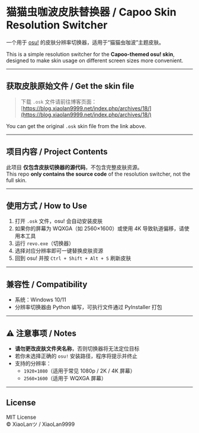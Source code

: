 # 猫猫虫咖波皮肤替换器 / Capoo Skin Resolution Switcher

一个用于 [osu!](https://osu.ppy.sh) 的皮肤分辨率切换器，适用于“猫猫虫咖波”主题皮肤。

This is a simple resolution switcher for the **Capoo-themed osu! skin**, designed to make skin usage on different screen sizes more convenient.

---

## 获取皮肤原始文件 / Get the skin file

>  下载 `.osk` 文件请前往博客页面：  
> [https://blog.xiaolan9999.net/index.php/archives/18/](https://blog.xiaolan9999.net/index.php/archives/18/)

You can get the original `.osk` skin file from the link above.

---

## 项目内容 / Project Contents

此项目 **仅包含皮肤切换器的源代码**，不包含完整皮肤资源。  
This repo **only contains the source code** of the resolution switcher, not the full skin.

---

## 使用方式 / How to Use

1. 打开 `.osk` 文件，osu! 会自动安装皮肤
2. 如果你的屏幕为 WQXGA（如 2560×1600）或使用 4K 导致轨道偏移，请使用本工具
3. 运行 `revo.exe`（切换器）
4. 选择对应分辨率即可一键替换皮肤资源
5. 回到 osu! 并按 `Ctrl + Shift + Alt + S` 刷新皮肤

---

## 兼容性 / Compatibility

- 系统：Windows 10/11
- 分辨率切换器由 Python 编写，可执行文件通过 PyInstaller 打包

---

## ⚠️ 注意事项 / Notes

- **请勿更改皮肤文件夹名称**，否则切换器将无法定位目标
- 若你未选择正确的 `osu!` 安装路径，程序将提示并终止
- 支持的分辨率：
  - `1920×1080`（适用于常见 1080p / 2K / 4K 屏幕）
  - `2560×1600`（适用于 WQXGA 屏幕）

---

## License

MIT License  
© XiaoLanツ / XiaoLan9999
